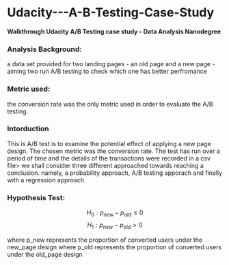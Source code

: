 # Udacity---A-B-Testing-Case-Study
**Walkthrough Udacity A/B Testing case study - Data Analysis Nanodegree**
### Analysis Background:
a data set provided for two landing pages - an old page and a new page - aiming two run A/B testing to check which one has better perfromance

### Metric used:
the conversion rate was the only metric used in order to evaluate the A/B testing.

### Intorduction
This is A/B test is to examine the potential effect of applying a new page design. The chosen metric was the conversion rate. The test has run over a period of time and the details of the transactions were recorded in a csv file> we shall consider three different approached towards reaching a conclusion. namely, a probability approach, A/B testing apporach and finally with a regression approach.

### Hypothesis Test:

$$H_0: p_{new} - p_{old} \leq 0  $$
$$H_1: p_{new} - p_{old} > 0 $$

where p_new represents the proportion of converted users under the new_page design
where p_old represents the proportion of converted users under the old_page design
